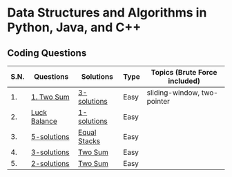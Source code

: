 # Data Structures and Algorithms in Python, Java, and C++

## Coding Questions

| S.N. | Questions | Solutions | Type | Topics (Brute Force included) |
|---|---|---|---|---|
| 1. | [1. Two Sum](https://leetcode.com/problems/two-sum) | [3-solutions](./Problems/1-Two-Sum.ipynb) | Easy | sliding-window, two-pointer |
| 2. | [Luck Balance](https://www.hackerrank.com/challenges/luck-balance/problem?h_r=internal-searchaa) | [1-solutions](./Problems/2-Luck-Balance.ipynb) | Easy |  |
| 3. | [5-solutions]()| [Equal Stacks]() | Easy |  |
| 4. | [3-solutions]()| [Two Sum]() | Easy |  |
| 5. | [2-solutions]()| [Two Sum]() | Easy |  |



